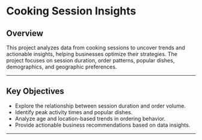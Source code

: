 # Cooking Session Insights

## Overview
This project analyzes data from cooking sessions to uncover trends and actionable insights, helping businesses optimize their strategies. The project focuses on session duration, order patterns, popular dishes, demographics, and geographic preferences.

---

## Key Objectives
- Explore the relationship between session duration and order volume.
- Identify peak activity times and popular dishes.
- Analyze age and location-based trends in ordering behavior.
- Provide actionable business recommendations based on data insights.

---

